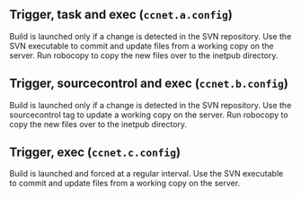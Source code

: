 ## Trigger, task and exec (`ccnet.a.config`)
Build is launched only if a change is detected in the SVN repository.
Use the SVN executable to commit and update files from a working copy on the server.
Run robocopy to copy the new files over to the inetpub directory.

## Trigger, sourcecontrol and exec (`ccnet.b.config`)
Build is launched only if a change is detected in the SVN repository.
Use the sourcecontrol tag to update a working copy on the server.
Run robocopy to copy the new files over to the inetpub directory.

## Trigger, exec (`ccnet.c.config`)
Build is launched and forced at a regular interval.
Use the SVN executable to commit and update files from a working copy on the server.
